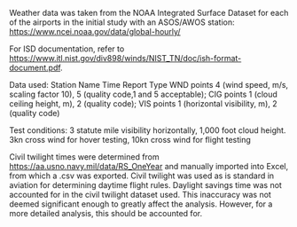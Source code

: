 Weather data was taken from the NOAA Integrated Surface Dataset for each of the airports in the initial
study with an ASOS/AWOS station:
https://www.ncei.noaa.gov/data/global-hourly/

For ISD documentation, refer to
https://www.itl.nist.gov/div898/winds/NIST_TN/doc/ish-format-document.pdf.

Data used:
Station Name
Time
Report Type
WND points 4 (wind speed, m/s, scaling factor 10), 5 (quality code,1 and 5 acceptable);
CIG points 1 (cloud ceiling height, m), 2 (quality code);
VIS points 1 (horizontal visibility, m), 2 (quality code)

Test conditions:
3 statute mile visibility horizontally, 1,000 foot cloud height.
3kn cross wind for hover testing, 10kn cross wind for flight testing

Civil twilight times were determined from https://aa.usno.navy.mil/data/RS_OneYear and manually
imported into Excel, from which a .csv was exported. Civil twilight was used as is standard in
aviation for determining daytime flight rules. Daylight savings time was not accounted for in the
civil twilight dataset used. This inaccuracy was not deemed significant enough to greatly affect
the analysis. However, for a more detailed analysis, this should be accounted for.
